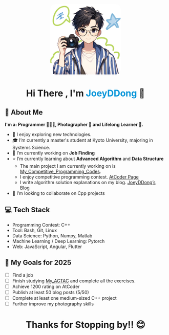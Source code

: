 <p align="center">
  <img 
    src="./assets/IMG_0325.JPG" 
    height="220px" 
    width ="220px" 
    alt=""
    style="border-radius: 15px;" 
  />
</p>
<h1 align="Center" style="border-bottom: none; margin-bottom: 0;">Hi There , I'm <span style="color:#0095d9">JoeyDDong</span> 👋</h1>

## 📁 About Me

**I'm a: Programmer 🧑🏻‍💻, Photographer 📸 and Lifelong Learner 📖.**

- 🤔 I enjoy exploring new technologies.
- 🎓 I’m currently a master's student at Kyoto University, majoring in Systems Science.
- 💼 I’m currently working on **Job Finding**
- ⭐️ I’m currently learning about **Advanced Algorithm** and **Data Structure**
  - The main project I am currently working on is [My_Competitive_Programming_Codes](https://github.com/weiweiweidong/My_Competitive_Programming_Codes).
  - I enjoy competitive programming contest. [AtCoder Page](https://atcoder.jp/users/JoeyDDong)
  - I write algorithm solution explanations on my blog. [JoeyDDong’s Blog](https://joeyddong.top/)
- 👯 I’m looking to collaborate on Cpp projects

## 💻 Tech Stack

- Programming Contest: C++
- Tool: Bash, Git, Linux
- Data Science: Python, Numpy, Matlab
- Machine Learning / Deep Learning: Pytorch
- Web: JavaScript, Angular, Flutter

## 🎯 My Goals for 2025

- [ ] Find a job
- [ ] Finish studying [My_AGTAC](https://github.com/weiweiweidong/My_AGTAC) and complete all the exercises.
- [ ] Achieve 1200 rating on AtCoder
- [ ] Publish at least 50 blog posts (5/50)
- [ ] Complete at least one medium-sized C++ project
- [ ] Further improve my photography skills

<h1 align="Center" style="border-bottom: none; margin-bottom: 0;">Thanks for Stopping by!! 😊</h1>
